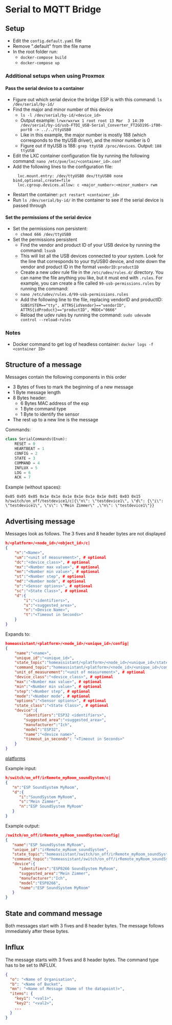 # Serial to MQTT Bridge

## Setup
- Edit the `config.default.yaml` file
- Remove ".default" from the file name
- In the root folder run:
  - `docker-compose build`
  - `docker-compose up`

### Additional setups when using Proxmox

#### Pass the serial device to a container

- Figure out which serial device the bridge ESP is with this command: `ls /dev/serial/by-id/`
- Find the major and minor number of this device
  - `ls -l /dev/serial/by-id/<device_id>`
  - Output example: `lrwxrwxrwx 1 root root 13 Mar  3 14:39 /dev/serial/by-id/usb-FTDI_USB-Serial_Converter_FT2GO19S-if00-port0 -> ../../ttyUSB0`
  - Like in this example, the major number is mostly 188 (which corresponds to the ttyUSB driver), and the minor number is 0
  - Figure out if ttyUSB is 188: `grep ttyUSB /proc/devices`. Output: `188 ttyUSB`
- Edit the LXC container configuration file by running the following command: `nano /etc/pve/lxc/<container_id>.conf`
- Add the following lines to the configuration file: 
  ```shell
    lxc.mount.entry: /dev/ttyUSB0 dev/ttyUSB0 none bind,optional,create=file
    lxc.cgroup.devices.allow: c <major_number>:<minor_number> rwm
  ```
- Restart the container: `pct restart <container_id>`
- Run `ls /dev/serial/by-id/` in the container to see if the serial device is passed through

#### Set the permissions of the serial device

- Set the permissions non persistent:
  - `chmod 666 /dev/ttyUSB0`
- Set the permissions persistent
  - Find the vendor and product ID of your USB device by running the command: `lsusb`
  - This will list all the USB devices connected to your system. Look for the line that corresponds to your ttyUSB0 device, and note down the vendor and product ID in the format `vendorID:productID`
  - Create a new udev rule file in the `/etc/udev/rules.d/` directory. You can name the file anything you like, but it must end with `.rules`. For example, you can create a file called `99-usb-permissions.rules` by running the command:
  - `nano /etc/udev/rules.d/99-usb-permissions.rules`
  - Add the following line to the file, replacing vendorID and productID: `SUBSYSTEM=="tty", ATTRS{idVendor}=="vendorID", ATTRS{idProduct}=="productID", MODE="0666"`
  - Reload the udev rules by running the command: `sudo udevadm control --reload-rules`

### Notes

- Docker command to get log of headless container: `docker logs -f <container ID>`

## Structure of a message

Messages contain the following components in this order 

- 3 Bytes of fives to mark the beginning of a new message
- 1 Byte message length
- 8 Bytes header:
  - 6 Bytes MAC address of the esp
  - 1 Byte command type
  - 1 Byte to identify the sensor
- The rest up to a new line is the message

Commands:
```python
class SerialCommands(Enum):
    RESET = 0
    HEARTBEAT = 1
    CONFIG = 2
    STATE = 3
    COMMAND = 4
    INFLUX = 5
    LOG = 6
    ACK = 7
```

Example (without spaces):

```text
0x05 0x05 0x05 0x1e 0x1e 0x1e 0x1e 0x1e 0x1e 0x01 0x03 0x15 h/switch/on_off/testdevice1/c|{\"n\": \"testdevice1\", \"d\": {\"i\": \"testdevice1\", \"s\": \"Mein Zimmer\" ,\"n\": \"testdevice1\"}}
```

## Advertising message

Messages look as follows. The 3 fives and 8 header bytes are not displayed

```json
h/<platform>/<node_id>/<object_id>/c|
{
    "n":"<Name>",
    "um":"<unit of measurement>", # optional
    "dc":"<device_class>", # optional
    "mx":"<Number max value>", # optional
    "mn":"<Number min value>", # optional
    "st":"<Number step", # optional
    "md":"<Number mode", # optional
    "o":"<Sensor options>", # optional
    "sc":"<State Class>", # optional
    "d":{
        "i":"<identifiers>",
        "s":"<suggested_area>",
        "n":"<Device Name>",
        "t":"<Timeout in Seconds>"
    }
}
```
Expands to:

```json
homeassistant/<platform>/<node_id>/<unique_id>/config|
{
    "name":"<name>",
    "unique_id":"<unique_id>",
    "state_topic":"homeassistant/<platform>/<node_id>/<unique_id>/state",
    "command_topic":"homeassistant/<platform>/<node_id>/<unique_id>/com",
    "unit_of_measurement":"<unit of measurement>", # optional
    "device_class":"<device_class>", # optional
    "max":"<Number max value>", # optional
    "min":"<Number min value>", # optional
    "step":"<Number step", # optional
    "mode":"<Number mode", # optional
    "options":"<Sensor options>", # optional
    "state_class":"<State Class>", # optional
    "device":{
        "identifiers":"ESP32 <identifiers>",
        "suggested_area":"<suggested_area>",
        "manufacturer":"Ich",
        "model":"ESP32",
        "name":"<device name>",
        "timeout_in_seconds": "<Timeout in Seconds>"
    }
}
```
[platforms](https://www.home-assistant.io/integrations/mqtt/#mqtt-discovery) 

Example input:

```json
h/switch/on_off/irRemote_myRoom_soundSystem/c|
{
   "n":"ESP SoundSystem MyRoom",
   "d":{
      "i":"SoundSystem MyRoom",
      "s":"Mein Zimmer",
      "n":"ESP SoundSystem MyRoom"
   }
}
```

Example output:
```json
/switch/on_off/irRemote_myRoom_soundSystem/config|
{
   "name":"ESP SoundSystem MyRoom",
   "unique_id":"irRemote_myRoom_soundSystem",
   "state_topic":"homeassistant/switch/on_off/irRemote_myRoom_soundSystem/state",
   "command_topic":"homeassistant/switch/on_off/irRemote_myRoom_soundSystem/com",
   "device":{
      "identifiers":"ESP8266 SoundSystem MyRoom",
      "suggested_area":"Mein Zimmer",
      "manufacturer":"Ich",
      "model":"ESP8266",
      "name":"ESP SoundSystem MyRoom"
   }
}
```

## State and command message

Both messages start with 3 fives and 8 header bytes. The message follows immediately after these bytes.

## Influx

The message starts with 3 fives and 8 header bytes. The command type has to be set to INFLUX.

```json
{
  "o": "<Name of Organisation",
  "b": "<Name of Bucket",
  "mn": "<Name of Message (Name of the datapoint)>",
  "items": {
    "key1": "<val1>",
    "key2": "<val2>",
    ...
  }
}
```